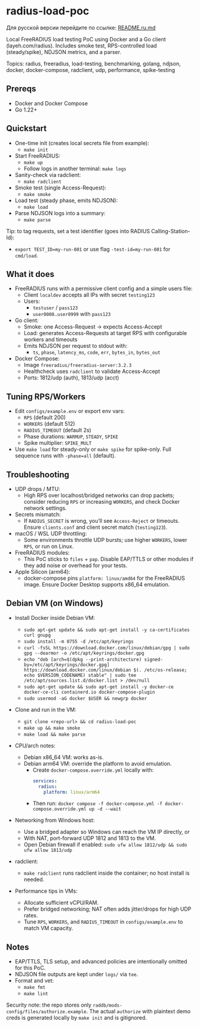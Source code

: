 # radius-load-poc

Для русской версии перейдите по ссылке: [README.ru.md](README.ru.md)

Local FreeRADIUS load testing PoC using Docker and a Go client (layeh.com/radius). Includes smoke test, RPS-controlled load (steady/spike), NDJSON metrics, and a parser.

Topics: radius, freeradius, load-testing, benchmarking, golang, ndjson, docker, docker-compose, radclient, udp, performance, spike-testing

## Prereqs
- Docker and Docker Compose
- Go 1.22+

## Quickstart
- One-time init (creates local secrets file from example):
  - `make init`
- Start FreeRADIUS:
  - `make up`
  - Follow logs in another terminal: `make logs`
- Sanity-check via radclient:
  - `make radclient`
- Smoke test (single Access-Request):
  - `make smoke`
- Load test (steady phase, emits NDJSON):
  - `make load`
- Parse NDJSON logs into a summary:
  - `make parse`

Tip: to tag requests, set a test identifier (goes into RADIUS Calling-Station-Id):
- `export TEST_ID=my-run-001` or use flag `-test-id=my-run-001` for `cmd/load`.

## What it does
- FreeRADIUS runs with a permissive client config and a simple users file:
  - Client `localdev` accepts all IPs with secret `testing123`
  - Users:
    - `testuser` / `pass123`
    - `user0000`..`user0999` with `pass123`
- Go client:
  - Smoke: one Access-Request → expects Access-Accept
  - Load: generates Access-Requests at target RPS with configurable workers and timeouts
  - Emits NDJSON per request to stdout with:
    - `ts`, `phase`, `latency_ms`, `code`, `err`, `bytes_in`, `bytes_out`
 - Docker Compose:
   - Image `freeradius/freeradius-server:3.2.3`
   - Healthcheck uses `radclient` to validate Access-Accept
   - Ports: 1812/udp (auth), 1813/udp (acct)

## Tuning RPS/Workers
- Edit `configs/example.env` or export env vars:
  - `RPS` (default 200)
  - `WORKERS` (default 512)
  - `RADIUS_TIMEOUT` (default 2s)
  - Phase durations: `WARMUP`, `STEADY`, `SPIKE`
  - Spike multiplier: `SPIKE_MULT`
- Use `make load` for steady-only or `make spike` for spike-only. Full sequence runs with `-phase=all` (default).

## Troubleshooting
- UDP drops / MTU:
  - High RPS over localhost/bridged networks can drop packets; consider reducing `RPS` or increasing `WORKERS`, and check Docker network settings.
- Secrets mismatch:
  - If `RADIUS_SECRET` is wrong, you’ll see `Access-Reject` or timeouts. Ensure `clients.conf` and client secret match (`testing123`).
- macOS / WSL UDP throttling:
  - Some environments throttle UDP bursts; use higher `WORKERS`, lower `RPS`, or run on Linux.
- FreeRADIUS modules:
  - This PoC sticks to `files` + `pap`. Disable EAP/TTLS or other modules if they add noise or overhead for your tests.
 - Apple Silicon (arm64):
   - docker-compose pins `platform: linux/amd64` for the FreeRADIUS image. Ensure Docker Desktop supports x86_64 emulation.

## Debian VM (on Windows)
- Install Docker inside Debian VM:
  - `sudo apt-get update && sudo apt-get install -y ca-certificates curl gnupg`
  - `sudo install -m 0755 -d /etc/apt/keyrings`
  - `curl -fsSL https://download.docker.com/linux/debian/gpg | sudo gpg --dearmor -o /etc/apt/keyrings/docker.gpg`
  - `echo "deb [arch=$(dpkg --print-architecture) signed-by=/etc/apt/keyrings/docker.gpg] https://download.docker.com/linux/debian $(. /etc/os-release; echo $VERSION_CODENAME) stable" | sudo tee /etc/apt/sources.list.d/docker.list > /dev/null`
  - `sudo apt-get update && sudo apt-get install -y docker-ce docker-ce-cli containerd.io docker-compose-plugin`
  - `sudo usermod -aG docker $USER && newgrp docker`

- Clone and run in the VM:
  - `git clone <repo-url> && cd radius-load-poc`
  - `make up && make smoke`
  - `make load && make parse`

- CPU/arch notes:
  - Debian x86_64 VM: works as-is.
  - Debian arm64 VM: override the platform to avoid emulation.
    - Create `docker-compose.override.yml` locally with:
      ```yaml
      services:
        radius:
          platform: linux/arm64
      ```
    - Then run: `docker compose -f docker-compose.yml -f docker-compose.override.yml up -d --wait`

- Networking from Windows host:
  - Use a bridged adapter so Windows can reach the VM IP directly, or
  - With NAT, port-forward UDP 1812 and 1813 to the VM.
  - Open Debian firewall if enabled: `sudo ufw allow 1812/udp && sudo ufw allow 1813/udp`

- radclient:
  - `make radclient` runs radclient inside the container; no host install is needed.

- Performance tips in VMs:
  - Allocate sufficient vCPU/RAM.
  - Prefer bridged networking; NAT often adds jitter/drops for high UDP rates.
  - Tune `RPS`, `WORKERS`, and `RADIUS_TIMEOUT` in `configs/example.env` to match VM capacity.

## Notes
- EAP/TTLS, TLS setup, and advanced policies are intentionally omitted for this PoC.
- NDJSON file outputs are kept under `logs/` via `tee`.
- Format and vet:
  - `make fmt`
  - `make lint`

Security note: the repo stores only `raddb/mods-config/files/authorize.example`.
The actual `authorize` with plaintext demo creds is generated locally by `make init` and is gitignored.
